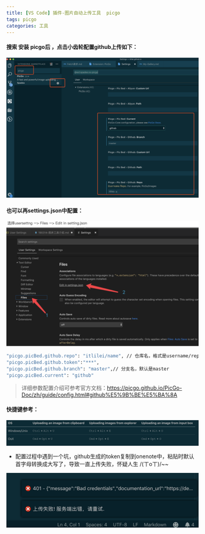 ```yaml
---
title: [VS Code] 插件-图片自动上传工具  picgo
tags: picgo
categories: 工具
---
```


#### 搜索 安装  picgo后 ，点击小齿轮配置github上传如下：

![1.jpg](https://raw.githubusercontent.com/itlilei/pic/master/1.jpg?token=AEM2KM4SNFMKIYHOV7E4PDC5DRNC6)

#### 也可以再settings.json中配置：

![2.jpg](https://raw.githubusercontent.com/itlilei/pic/master/2.jpg?token=AEM2KMYYCSKFCHUUJYV3VVC5DRNEA)

``` bash
"picgo.picBed.github.repo": "itlilei/name", // 仓库名，格式是username/reponame
"picgo.picBed.github.token":"***", 
"picgo.picBed.github.branch": "master",// 分支名，默认是master
"picgo.picBed.current": "github"
```

> 详细参数配置介绍可参考官方文档：https://picgo.github.io/PicGo-Doc/zh/guide/config.html#github%E5%9B%BE%E5%BA%8A

#### 快捷键参考：

![4.jpg](https://raw.githubusercontent.com/itlilei/pic/master/4.jpg?token=AEM2KM6T5EX2RK4P6L4KL2C5DRLUK)

* 配置过程中遇到一个坑，github生成的token复制到onenote中，粘贴时默认首字母转换成大写了，导致一直上传失败，怀疑人生 /(ㄒoㄒ)/~~

![3.jpg](https://raw.githubusercontent.com/itlilei/pic/master/3.jpg?token=AEM2KM2RN4Z6JDKJBDODWBC5DRM6O)